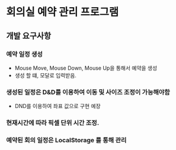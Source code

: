 # 회의실 예약 관리 프로그램

## 개발 요구사항

### 예약 일정 생성
* Mouse Move, Mouse Down, Mouse Up을 통해서 예약을 생성
* 생성 할 떄, 모달로 입력받음.

### 생성된 일정은 D&D를 이용하여 이동 및 사이즈 조정이 가능해야함
* DND를 이용하여 좌표 값으로 구현  예장

### 현재시간에 따라 픽셀 단위 시간 조정.

### 예약된 회의 일정은 LocalStorage 를 통해 관리